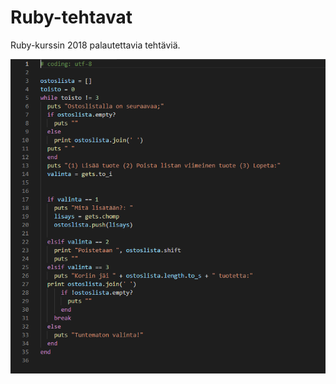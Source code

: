 # Ruby-tehtavat

Ruby-kurssin 2018 palautettavia tehtäviä.

![Alt text](img/Ruby_1.PNG?raw=true "Ruby_code")
